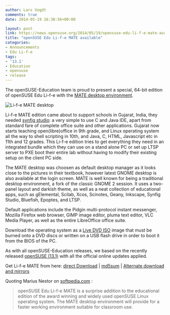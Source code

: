 ```yaml
---
author: Lars Vogdt
comments: true
date: 2014-05-19 16:38:56+00:00

layout: post
link: https://news.opensuse.org/2014/05/19/opensuse-edu-li-f-e-mate-available/
title: "openSUSE Edu Li-f-e MATE available"
categories:
- Announcements
- Edu Li-f-e
tags:
- '13.1'
- Education
- opensuse
- release
---
```

The openSUSE-Education team is proud to present a special, 64-bit edition of openSUSE Edu Li-f-e with the [MATE desktop environment](http://mate-desktop.org/).


![Li-f-e MATE desktop](https://en.opensuse.org/images/thumb/6/68/Life131-mate1.png/797px-Life131-mate1.png)


Li-f-e MATE edition came about to support schools in Gujarat, India, they needed [synfig studio](http://www.synfig.org): a very simple to use C and Java IDE, apart from standard fare of complete office suite and other applications. Gujarat now starts teaching open(libre)office in 9th grade, and Linux operating system all the way to shell scripting in 10th, and Java, C, HTML, Javascript etc in 11th and 12 grades. This Li-f-e edition tries to get everything they need in an integrated bundle which they can use on a stand alone PC or set up LTSP server to PXE boot their entire lab without having to modify their existing setup on the client PC side.

The MATE desktop was choosen as default desktop manager as it looks close to the pictures in their textbook, however latest GNOME desktop is also available at the login screen. MATE is well known for being a traditional desktop environment, a fork of the classic GNOME 2 session. It uses a two-panel layout and darkish theme, as well as a neat collection of educational apps, such as gElemental, Scilab, Xcos, Scinotes, Geany, Inkscape, Synfig Studio, Bluefish, Epoptes, and LTSP.

Default applications include the Pidgin multi-protocol instant messenger, Mozilla Firefox web browser, GIMP image editor, pluma text editor, VLC Media Player, as well as the entire LibreOffice office suite.

Download the operating system as a [Live DVD ISO](http://sourceforge.net/projects/opensuse-edu/files/download/ISOs/openSUSE-Edu-li-f-e-Mate.x86_64-13.1.1.iso/download) image that must be burned onto a DVD discs or written on a USB flash drive in order to boot it from the BIOS of the PC. 

As with all openSUSE-Education releases, we based on the recently released [openSUSE (13.1)](https://en.opensuse.org/Portal:13.1) with all the official online updates applied.

Get Li-f-e MATE from here: [direct Download](http://sourceforge.net/projects/opensuse-edu/files/download/ISOs/openSUSE-Edu-li-f-e-Mate.x86_64-13.1.1.iso/download) | [md5sum](http://sourceforge.net/projects/opensuse-edu/files/download/ISOs/openSUSE-Edu-li-f-e-Mate.x86_64-13.1.1.iso.md5/download) | [Alternate download and mirrors](http://download.opensuse-education.org/ISOs/)

Quoting Marius Nestor on [softpedia.com](http://linux.softpedia.com/get/Linux-Distributions/openSUSE-Edu-Li-f-e-MATE-103448.shtml) :


<blockquote>openSUSE Edu Li-f-e MATE is a surprise addition to the educational edition of the award winning and widely used openSUSE Linux operating system. The MATE desktop environment will provide for a faster working environment suitable for classroom use. </blockquote>

		
